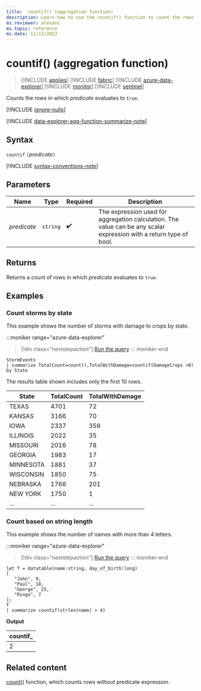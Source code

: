 ```yaml
---
title:  countif() (aggregation function)
description: Learn how to use the countif() function to count the rows where the predicate evaluates to true.
ms.reviewer: alexans
ms.topic: reference
ms.date: 11/13/2023
---
```

# countif() (aggregation function)

> [!INCLUDE [applies](../includes/applies-to-version/applies.md)] [!INCLUDE [fabric](../includes/applies-to-version/fabric.md)] [!INCLUDE [azure-data-explorer](../includes/applies-to-version/azure-data-explorer.md)] [!INCLUDE [monitor](../includes/applies-to-version/monitor.md)] [!INCLUDE [sentinel](../includes/applies-to-version/sentinel.md)]

Counts the rows in which *predicate* evaluates to `true`.

[!INCLUDE [ignore-nulls](../includes/ignore-nulls.md)]

[!INCLUDE [data-explorer-agg-function-summarize-note](../includes/agg-function-summarize-note.md)]

## Syntax

`countif` `(`*predicate*`)`

[!INCLUDE [syntax-conventions-note](../includes/syntax-conventions-note.md)]

## Parameters

| Name | Type | Required | Description |
|--|--|--|--|
| *predicate*| `string` |  :heavy_check_mark: | The expression used for aggregation calculation. The value can be any scalar expression with a return type of bool.

## Returns

Returns a count of rows in which *predicate* evaluates to `true`.

## Examples

### Count storms by state

This example shows the number of storms with damage to crops by state.

:::moniker range="azure-data-explorer"
> [!div class="nextstepaction"]
> <a href="https://dataexplorer.azure.com/clusters/help/databases/Samples?query=H4sIAAAAAAAAAwsuyS/KdS1LzSsp5qpRKC7NzU0syqxKVQjJL0nMcc4vzSuxTQaRGpo6YKHwzJIMl8TcxPRUiHhmmgaE61yUX1CsYGegqZBUqRBckliSCgAAARcgWwAAAA==" target="_blank">Run the query</a>
::: moniker-end

```kusto
StormEvents
| summarize TotalCount=count(),TotalWithDamage=countif(DamageCrops >0) by State
```

The results table shown includes only the first 10 rows.

| State                | TotalCount | TotalWithDamage |
| -------------------- | ---------- | --------------- |
| TEXAS                | 4701       | 72              |
| KANSAS               | 3166       | 70              |
| IOWA                 | 2337       | 359             |
| ILLINOIS             | 2022       | 35              |
| MISSOURI             | 2016       | 78              |
| GEORGIA              | 1983       | 17              |
| MINNESOTA            | 1881       | 37              |
| WISCONSIN            | 1850       | 75              |
| NEBRASKA             | 1766       | 201             |
| NEW YORK             | 1750       | 1               |
| ... | ... | ... |

### Count based on string length

This example shows the number of names with more than 4 letters.

:::moniker range="azure-data-explorer"
> [!div class="nextstepaction"]
> <a href="https://dataexplorer.azure.com/clusters/help/databases/Samples?query=H4sIAAAAAAAAAyWNMQvCMBBG9/yKo1MDWRRFregqOIl0EympXtNAcgdpMij+eI+Wb3pv+F7ADC2c4G2zrA9Yk43YTDl5ckb0p+Oh633KYxOYnFYPBQDVlUeqDBzMTDdbgtBqv+AFOTkUsd4u4i5nLLxTz6Nq1Q+mEqNN/ovw4kLZD7UUA9Jc13CGjf4DYumr9poAAAA=" target="_blank">Run the query</a>
::: moniker-end

```kusto
let T = datatable(name:string, day_of_birth:long)
[
   "John", 9,
   "Paul", 18,
   "George", 25,
   "Ringo", 7
];
T
| summarize countif(strlen(name) > 4)
```

**Output**

|countif_|
|----|
|2|

## Related content

[count()](count-aggregation-function.md) function, which counts rows without predicate expression.
